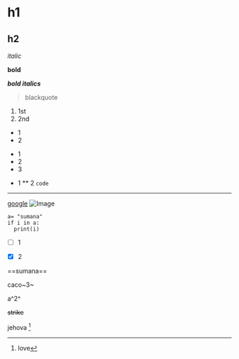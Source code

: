 # h1
## h2
*italic*

**bold**

***bold italics***
> blackquote
1. 1st
2. 2nd
- 1
- 2
+ 1
+ 2
+ 3
* 1
** 2
`code`
---
[google](https://google.com)
![Image](https://static.vecteezy.com/system/resources/previews/022/448/291/large_2x/save-earth-day-poster-environment-day-nature-green-ai-generative-glossy-background-images-tree-and-water-free-photo.jpg)
```
a= "sumana"
if i in a:
  print(i)
```
- [ ] 1
- [X] 2


==sumana==

caco~3~

a^2^

~~strike~~

jehova [^1]
[^1]: love
